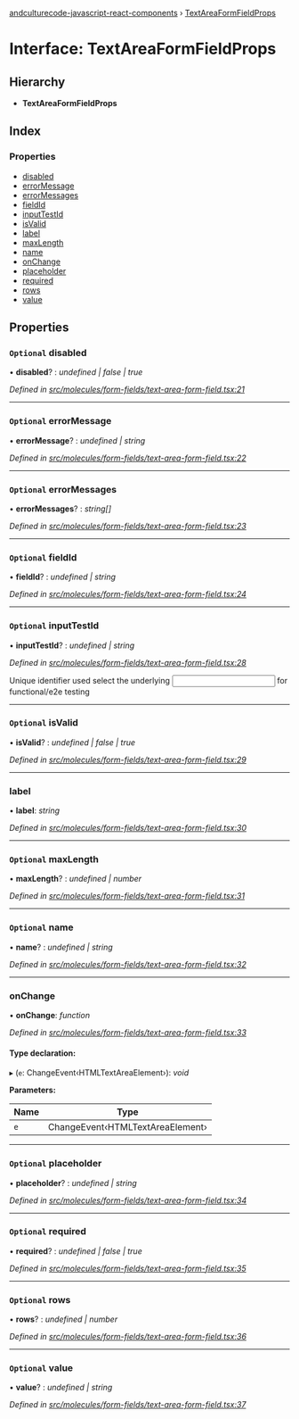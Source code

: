 [andculturecode-javascript-react-components](../README.md) › [TextAreaFormFieldProps](textareaformfieldprops.md)

# Interface: TextAreaFormFieldProps

## Hierarchy

* **TextAreaFormFieldProps**

## Index

### Properties

* [disabled](textareaformfieldprops.md#optional-disabled)
* [errorMessage](textareaformfieldprops.md#optional-errormessage)
* [errorMessages](textareaformfieldprops.md#optional-errormessages)
* [fieldId](textareaformfieldprops.md#optional-fieldid)
* [inputTestId](textareaformfieldprops.md#optional-inputtestid)
* [isValid](textareaformfieldprops.md#optional-isvalid)
* [label](textareaformfieldprops.md#label)
* [maxLength](textareaformfieldprops.md#optional-maxlength)
* [name](textareaformfieldprops.md#optional-name)
* [onChange](textareaformfieldprops.md#onchange)
* [placeholder](textareaformfieldprops.md#optional-placeholder)
* [required](textareaformfieldprops.md#optional-required)
* [rows](textareaformfieldprops.md#optional-rows)
* [value](textareaformfieldprops.md#optional-value)

## Properties

### `Optional` disabled

• **disabled**? : *undefined | false | true*

*Defined in [src/molecules/form-fields/text-area-form-field.tsx:21](https://github.com/phess101/AndcultureCode.JavaScript.React.Components/blob/5fd6ba2/src/molecules/form-fields/text-area-form-field.tsx#L21)*

___

### `Optional` errorMessage

• **errorMessage**? : *undefined | string*

*Defined in [src/molecules/form-fields/text-area-form-field.tsx:22](https://github.com/phess101/AndcultureCode.JavaScript.React.Components/blob/5fd6ba2/src/molecules/form-fields/text-area-form-field.tsx#L22)*

___

### `Optional` errorMessages

• **errorMessages**? : *string[]*

*Defined in [src/molecules/form-fields/text-area-form-field.tsx:23](https://github.com/phess101/AndcultureCode.JavaScript.React.Components/blob/5fd6ba2/src/molecules/form-fields/text-area-form-field.tsx#L23)*

___

### `Optional` fieldId

• **fieldId**? : *undefined | string*

*Defined in [src/molecules/form-fields/text-area-form-field.tsx:24](https://github.com/phess101/AndcultureCode.JavaScript.React.Components/blob/5fd6ba2/src/molecules/form-fields/text-area-form-field.tsx#L24)*

___

### `Optional` inputTestId

• **inputTestId**? : *undefined | string*

*Defined in [src/molecules/form-fields/text-area-form-field.tsx:28](https://github.com/phess101/AndcultureCode.JavaScript.React.Components/blob/5fd6ba2/src/molecules/form-fields/text-area-form-field.tsx#L28)*

Unique identifier used select the underlying <input> for functional/e2e testing

___

### `Optional` isValid

• **isValid**? : *undefined | false | true*

*Defined in [src/molecules/form-fields/text-area-form-field.tsx:29](https://github.com/phess101/AndcultureCode.JavaScript.React.Components/blob/5fd6ba2/src/molecules/form-fields/text-area-form-field.tsx#L29)*

___

###  label

• **label**: *string*

*Defined in [src/molecules/form-fields/text-area-form-field.tsx:30](https://github.com/phess101/AndcultureCode.JavaScript.React.Components/blob/5fd6ba2/src/molecules/form-fields/text-area-form-field.tsx#L30)*

___

### `Optional` maxLength

• **maxLength**? : *undefined | number*

*Defined in [src/molecules/form-fields/text-area-form-field.tsx:31](https://github.com/phess101/AndcultureCode.JavaScript.React.Components/blob/5fd6ba2/src/molecules/form-fields/text-area-form-field.tsx#L31)*

___

### `Optional` name

• **name**? : *undefined | string*

*Defined in [src/molecules/form-fields/text-area-form-field.tsx:32](https://github.com/phess101/AndcultureCode.JavaScript.React.Components/blob/5fd6ba2/src/molecules/form-fields/text-area-form-field.tsx#L32)*

___

###  onChange

• **onChange**: *function*

*Defined in [src/molecules/form-fields/text-area-form-field.tsx:33](https://github.com/phess101/AndcultureCode.JavaScript.React.Components/blob/5fd6ba2/src/molecules/form-fields/text-area-form-field.tsx#L33)*

#### Type declaration:

▸ (`e`: ChangeEvent‹HTMLTextAreaElement›): *void*

**Parameters:**

Name | Type |
------ | ------ |
`e` | ChangeEvent‹HTMLTextAreaElement› |

___

### `Optional` placeholder

• **placeholder**? : *undefined | string*

*Defined in [src/molecules/form-fields/text-area-form-field.tsx:34](https://github.com/phess101/AndcultureCode.JavaScript.React.Components/blob/5fd6ba2/src/molecules/form-fields/text-area-form-field.tsx#L34)*

___

### `Optional` required

• **required**? : *undefined | false | true*

*Defined in [src/molecules/form-fields/text-area-form-field.tsx:35](https://github.com/phess101/AndcultureCode.JavaScript.React.Components/blob/5fd6ba2/src/molecules/form-fields/text-area-form-field.tsx#L35)*

___

### `Optional` rows

• **rows**? : *undefined | number*

*Defined in [src/molecules/form-fields/text-area-form-field.tsx:36](https://github.com/phess101/AndcultureCode.JavaScript.React.Components/blob/5fd6ba2/src/molecules/form-fields/text-area-form-field.tsx#L36)*

___

### `Optional` value

• **value**? : *undefined | string*

*Defined in [src/molecules/form-fields/text-area-form-field.tsx:37](https://github.com/phess101/AndcultureCode.JavaScript.React.Components/blob/5fd6ba2/src/molecules/form-fields/text-area-form-field.tsx#L37)*
